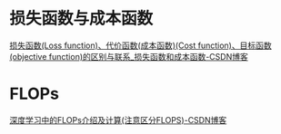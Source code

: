 # 损失函数与成本函数
[损失函数(Loss function)、代价函数(成本函数)(Cost function)、目标函数(objective function)的区别与联系_损失函数和成本函数-CSDN博客](https://blog.csdn.net/wills798/article/details/94590632)

# FLOPs
[深度学习中的FLOPs介绍及计算(注意区分FLOPS)-CSDN博客](https://blog.csdn.net/qq_41834400/article/details/120283103)

